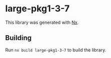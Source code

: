 # large-pkg1-3-7

This library was generated with [Nx](https://nx.dev).

## Building

Run `nx build large-pkg1-3-7` to build the library.
